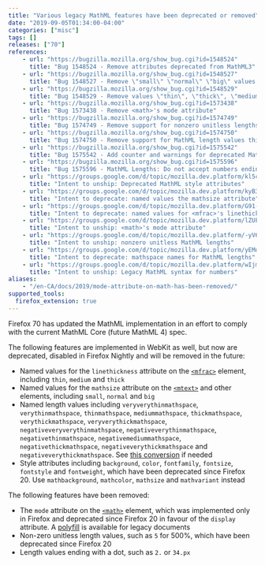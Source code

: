 ```yaml
---
title: "Various legacy MathML features have been deprecated or removed"
date: "2019-09-05T01:34:00-04:00"
categories: ["misc"]
tags: []
releases: ["70"]
references:
    - url: "https://bugzilla.mozilla.org/show_bug.cgi?id=1548524"
      title: "Bug 1548524 - Remove attributes deprecated from MathML3"
    - url: "https://bugzilla.mozilla.org/show_bug.cgi?id=1548527"
      title: "Bug 1548527 - Remove \"small\" \"normal\" \"big\" values of mathsize"
    - url: "https://bugzilla.mozilla.org/show_bug.cgi?id=1548529"
      title: "Bug 1548529 - Remove values \"thin\", \"thick\", \"medium\" values of mfrac@linethickness"
    - url: "https://bugzilla.mozilla.org/show_bug.cgi?id=1573438"
      title: "Bug 1573438 - Remove <math>'s mode attribute"
    - url: "https://bugzilla.mozilla.org/show_bug.cgi?id=1574749"
      title: "Bug 1574749 - Remove support for nonzero unitless lengths"
    - url: "https://bugzilla.mozilla.org/show_bug.cgi?id=1574750"
      title: "Bug 1574750 - Remove support for MathML length values thinmathspace, mediummathspace, thickmathspace, etc"
    - url: "https://bugzilla.mozilla.org/show_bug.cgi?id=1575542"
      title: "Bug 1575542 - Add counter and warnings for deprecated MathML lengths"
    - url: "https://bugzilla.mozilla.org/show_bug.cgi?id=1575596"
      title: "Bug 1575596 - MathML Lengths: Do not accept numbers ending with a dot"
    - url: "https://groups.google.com/d/topic/mozilla.dev.platform/kl5c87mBlO0/discussion"
      title: "Intent to unship: Deprecated MathML style attributes"
    - url: "https://groups.google.com/d/topic/mozilla.dev.platform/kyB34PjYXek/discussion"
      title: "Intent to deprecate: named values the mathsize attribute"
    - url: "https://groups.google.com/d/topic/mozilla.dev.platform/G91-vBeC3Rw/discussion"
      title: "Intent to deprecate: named values for <mfrac>'s linethickness attribute"
    - url: "https://groups.google.com/d/topic/mozilla.dev.platform/lZUF2Z9jOh4/discussion"
      title: "Intent to unship: <math>'s mode attribute"
    - url: "https://groups.google.com/d/topic/mozilla.dev.platform/-yV6wb3klSA/discussion"
      title: "Intent to unship: nonzero unitless MathML lengths"
    - url: "https://groups.google.com/d/topic/mozilla.dev.platform/yEMdIOo4i-0/discussion"
      title: "Intent to deprecate: mathspace names for MathML lengths"
    - url: "https://groups.google.com/d/topic/mozilla.dev.platform/wIjm9JjVHNg/discussion"
      title: "Intent to unship: Legacy MathML syntax for numbers"
aliases:
    - "/en-CA/docs/2019/mode-attribute-on-math-has-been-removed/"
supported_tools:
  firefox_extension: true
---
```

Firefox 70 has updated the MathML implementation in an effort to comply with the current MathML Core (future MathML 4) spec.

The following features are implemented in WebKit as well, but now are deprecated, disabled in Firefox Nightly and will be removed in the future:

* Named values for the `linethickness` attribute on the [`<mfrac>`](https://developer.mozilla.org/docs/Web/MathML/Element/mfrac) element, including `thin`, `medium` and `thick`
* Named values for the `mathsize` attribute on the [`<mtext>`](https://developer.mozilla.org/docs/Web/MathML/Element/mtext) and other elements, including `small`, `normal` and `big`
* Named length values including `veryverythinmathspace`, `verythinmathspace`, `thinmathspace`, `mediummathspace`, `thickmathspace`, `verythickmathspace`, `veryverythickmathspace`, `negativeveryverythinmathspace`, `negativeverythinmathspace`, `negativethinmathspace`, `negativemediummathspace`, `negativethickmathspace`, `negativeverythickmathspace` and `negativeverythickmathspace`. See [this conversion](https://github.com/mathml-refresh/mathml/issues/75#issuecomment-523016332) if needed
* Style attributes including `background`, `color`, `fontfamily`, `fontsize`, `fontstyle` and `fontweight`, which have been deprecated since Firefox 20. Use `mathbackground`, `mathcolor`, `mathsize` and `mathvariant` instead

The following features have been removed:

* The `mode` attribute on the [`<math>`](https://developer.mozilla.org/docs/Web/MathML/Element/math) element, which was implemented only in Firefox and deprecated since Firefox 20 in favour of the `display` attribute. A [polyfill](https://github.com/mathml-refresh/mathml/issues/5#issuecomment-521525157) is available for legacy documents
* Non-zero unitless length values, such as `5` for 500%, which have been deprecated since Firefox 20
* Length values ending with a dot, such as `2.` or `34.px`
